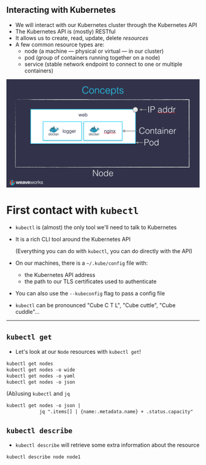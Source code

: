 ## Interacting with Kubernetes

- We will interact with our Kubernetes cluster through the Kubernetes API
- The Kubernetes API is (mostly) RESTful
- It allows us to create, read, update, delete *resources*
- A few common resource types are:
  - node (a machine — physical or virtual — in our cluster)
  - pod (group of containers running together on a node)
  - service (stable network endpoint to connect to one or multiple containers)

![Node, pod, container](./images/k8s-arch3-thanks-weave.png)

# First contact with `kubectl`

- `kubectl` is (almost) the only tool we'll need to talk to Kubernetes

- It is a rich CLI tool around the Kubernetes API

  (Everything you can do with `kubectl`, you can do directly with the API)

- On our machines, there is a `~/.kube/config` file with:

  - the Kubernetes API address
  - the path to our TLS certificates used to authenticate

- You can also use the `--kubeconfig` flag to pass a config file
- `kubectl` can be pronounced "Cube C T L", "Cube cuttle", "Cube cuddle"...

---

## `kubectl get`

- Let's look at our `Node` resources with `kubectl get`!

```
kubectl get nodes
kubectl get nodes -o wide
kubectl get nodes -o yaml
kubectl get nodes -o json
```
(Ab)using `kubectl` and `jq`

```
kubectl get nodes -o json |
            jq ".items[] | {name:.metadata.name} + .status.capacity"
```

## `kubectl describe`

- `kubectl describe` will retrieve some extra information about the resource

```
kubectl describe node node1
```
